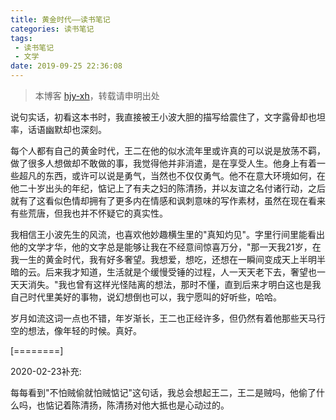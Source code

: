 ```yaml
---
title: 黄金时代——读书笔记
categories: 读书笔记
tags:
 - 读书笔记
 - 文学
date: 2019-09-25 22:36:08
---
```


>本博客 [hjy-xh](https://hjy-xh.github.io/)，转载请申明出处

说句实话，初看这本书时，我直接被王小波大胆的描写给震住了，文字露骨却也坦率，话语幽默却也深刻。

每个人都有自己的黄金时代，王二在他的似水流年里或许真的可以说是放荡不羁，做了很多人想做却不敢做的事，我觉得他并非消遣，是在享受人生。他身上有着一些超凡的东西，或许可以说是勇气，当然也不仅仅勇气。他不在意大环境如何，在他二十岁出头的年纪，惦记上了有夫之妇的陈清扬，并以友谊之名付诸行动，之后就有了这看似色情却拥有了更多内在情感和讽刺意味的写作素材，虽然在现在看来有些荒唐，但我也并不怀疑它的真实性。

我相信王小波先生的风流，也喜欢他妙趣横生里的"真知灼见"。字里行间里能看出他的文学才华，他的文字总是能够让我在不经意间惊喜万分，"那一天我21岁，在我一生的黄金时代，我有好多奢望。我想爱，想吃，还想在一瞬间变成天上半明半暗的云。后来我才知道，生活就是个缓慢受锤的过程，人一天天老下去，奢望也一天天消失。"我也曾有这样光怪陆离的想法，那时不懂，直到后来才明白这也是我自己时代里美好的事物，说幻想倒也可以，我宁愿叫的好听些，哈哈。

岁月如流这词一点也不错，年岁渐长，王二也正经许多，但仍然有着他那些天马行空的想法，像年轻的时候。真好。

[========]

2020-02-23补充:

每每看到"不怕贼偷就怕贼惦记"这句话，我总会想起王二，王二是贼吗，他偷了什么吗，也惦记着陈清扬，陈清扬对他大抵也是心动过的。